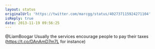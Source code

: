 ```yaml
---
layout: status
originalUrl: 'https://twitter.com/marcgg/status/402737115924271104'
isReply: true
date: 2013-11-19 09:56:25
---
```


@LiamBoogar Usually the services encourage people to pay their taxes (https://t.co/DAnAmD7m7L for instance)

